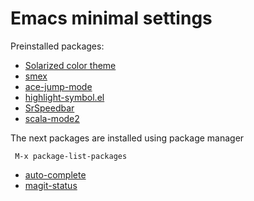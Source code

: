 # Emacs minimal settings

Preinstalled packages:  

- [Solarized color theme](https://github.com/sellout/emacs-color-theme-solarized)
- [smex](https://github.com/nonsequitur/smex/)
- [ace-jump-mode](https://github.com/winterTTr/ace-jump-mode)
- [highlight-symbol.el](https://github.com/nschum/highlight-symbol.el)
- [SrSpeedbar](http://www.emacswiki.org/emacs/SrSpeedbar)
- [scala-mode2](https://github.com/hvesalai/scala-mode2)

The next packages are installed using package manager

     M-x package-list-packages

- [auto-complete](https://github.com/auto-complete/auto-complete)
- [magit-status](http://magit.vc/)